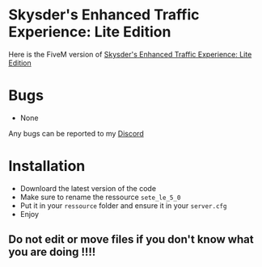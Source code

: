 # Skysder's Enhanced Traffic Experience: Lite Edition
Here is the FiveM version of [Skysder's Enhanced Traffic Experience: Lite Edition](https://www.gta5-mods.com/misc/skysder-s-enhanced-traffic-experience)
# Bugs
- None

Any bugs can be reported to my [Discord](https://discord.com/invite/MCK7wFwV3q)
# Installation
- Downloard the latest version of the code
- Make sure to rename the ressource `sete_le_5_0`
- Put it in your `ressource` folder and ensure it in your `server.cfg`
- Enjoy

## Do not edit or move files if you don't know what you are doing !!!!
